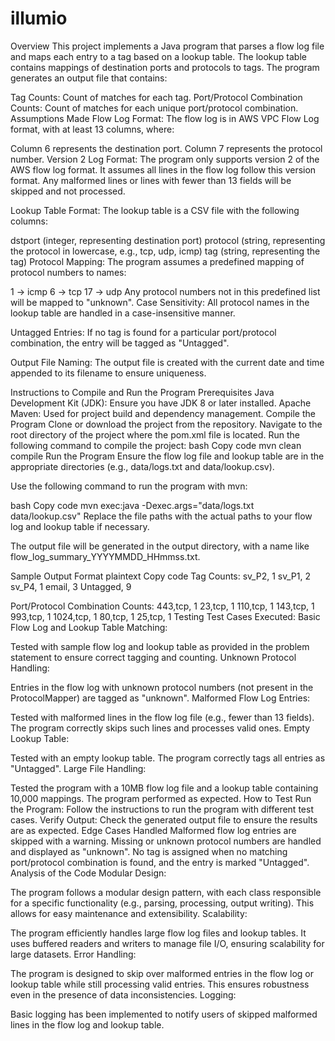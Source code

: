 # illumio
Overview
This project implements a Java program that parses a flow log file and maps each entry to a tag based on a lookup table. The lookup table contains mappings of destination ports and protocols to tags. The program generates an output file that contains:

Tag Counts: Count of matches for each tag.
Port/Protocol Combination Counts: Count of matches for each unique port/protocol combination.
Assumptions Made
Flow Log Format: The flow log is in AWS VPC Flow Log format, with at least 13 columns, where:

Column 6 represents the destination port.
Column 7 represents the protocol number.
Version 2 Log Format: The program only supports version 2 of the AWS flow log format. It assumes all lines in the flow log follow this version format. Any malformed lines or lines with fewer than 13 fields will be skipped and not processed.

Lookup Table Format: The lookup table is a CSV file with the following columns:

dstport (integer, representing destination port)
protocol (string, representing the protocol in lowercase, e.g., tcp, udp, icmp)
tag (string, representing the tag)
Protocol Mapping: The program assumes a predefined mapping of protocol numbers to names:

1 -> icmp
6 -> tcp
17 -> udp
Any protocol numbers not in this predefined list will be mapped to "unknown".
Case Sensitivity: All protocol names in the lookup table are handled in a case-insensitive manner.

Untagged Entries: If no tag is found for a particular port/protocol combination, the entry will be tagged as "Untagged".

Output File Naming: The output file is created with the current date and time appended to its filename to ensure uniqueness.

Instructions to Compile and Run the Program
Prerequisites
Java Development Kit (JDK): Ensure you have JDK 8 or later installed.
Apache Maven: Used for project build and dependency management.
Compile the Program
Clone or download the project from the repository.
Navigate to the root directory of the project where the pom.xml file is located.
Run the following command to compile the project:
bash
Copy code
mvn clean compile
Run the Program
Ensure the flow log file and lookup table are in the appropriate directories (e.g., data/logs.txt and data/lookup.csv).

Use the following command to run the program with mvn:

bash
Copy code
mvn exec:java -Dexec.args="data/logs.txt data/lookup.csv"
Replace the file paths with the actual paths to your flow log and lookup table if necessary.

The output file will be generated in the output directory, with a name like flow_log_summary_YYYYMMDD_HHmmss.txt.

Sample Output Format
plaintext
Copy code
Tag Counts:
sv_P2, 1
sv_P1, 2
sv_P4, 1
email, 3
Untagged, 9

Port/Protocol Combination Counts:
443,tcp, 1
23,tcp, 1
110,tcp, 1
143,tcp, 1
993,tcp, 1
1024,tcp, 1
80,tcp, 1
25,tcp, 1
Testing
Test Cases Executed:
Basic Flow Log and Lookup Table Matching:

Tested with sample flow log and lookup table as provided in the problem statement to ensure correct tagging and counting.
Unknown Protocol Handling:

Entries in the flow log with unknown protocol numbers (not present in the ProtocolMapper) are tagged as "unknown".
Malformed Flow Log Entries:

Tested with malformed lines in the flow log file (e.g., fewer than 13 fields). The program correctly skips such lines and processes valid ones.
Empty Lookup Table:

Tested with an empty lookup table. The program correctly tags all entries as "Untagged".
Large File Handling:

Tested the program with a 10MB flow log file and a lookup table containing 10,000 mappings. The program performed as expected.
How to Test
Run the Program: Follow the instructions to run the program with different test cases.
Verify Output: Check the generated output file to ensure the results are as expected.
Edge Cases Handled
Malformed flow log entries are skipped with a warning.
Missing or unknown protocol numbers are handled and displayed as "unknown".
No tag is assigned when no matching port/protocol combination is found, and the entry is marked "Untagged".
Analysis of the Code
Modular Design:

The program follows a modular design pattern, with each class responsible for a specific functionality (e.g., parsing, processing, output writing). This allows for easy maintenance and extensibility.
Scalability:

The program efficiently handles large flow log files and lookup tables. It uses buffered readers and writers to manage file I/O, ensuring scalability for large datasets.
Error Handling:

The program is designed to skip over malformed entries in the flow log or lookup table while still processing valid entries. This ensures robustness even in the presence of data inconsistencies.
Logging:

Basic logging has been implemented to notify users of skipped malformed lines in the flow log and lookup table.

